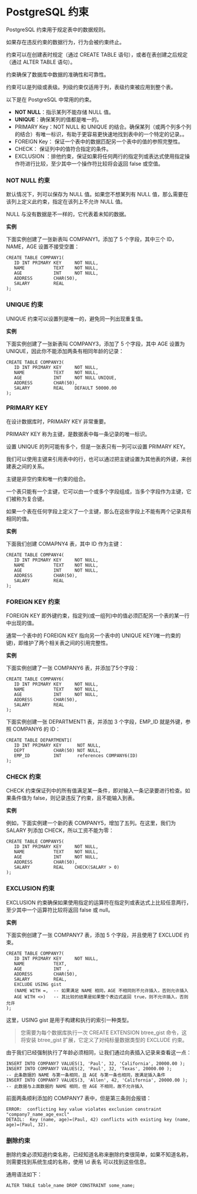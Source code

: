 # PostgreSQL 约束

PostgreSQL 约束用于规定表中的数据规则。

如果存在违反约束的数据行为，行为会被约束终止。

约束可以在创建表时规定（通过 CREATE TABLE 语句），或者在表创建之后规定（通过 ALTER TABLE 语句）。

约束确保了数据库中数据的准确性和可靠性。

约束可以是列级或表级。列级约束仅适用于列，表级约束被应用到整个表。

以下是在 PostgreSQL 中常用的约束。

- **NOT NULL**：指示某列不能存储 NULL 值。
- **UNIQUE**：确保某列的值都是唯一的。
- PRIMARY Key：NOT NULL 和 UNIQUE 的结合。确保某列（或两个列多个列的结合）有唯一标识，有助于更容易更快速地找到表中的一个特定的记录。。
- FOREIGN Key：  保证一个表中的数据匹配另一个表中的值的参照完整性。
- CHECK： 保证列中的值符合指定的条件。
- EXCLUSION ：排他约束，保证如果将任何两行的指定列或表达式使用指定操作符进行比较，至少其中一个操作符比较将会返回 false 或空值。

### NOT NULL 约束

默认情况下，列可以保存为 NULL 值。如果您不想某列有 NULL 值，那么需要在该列上定义此约束，指定在该列上不允许 NULL 值。

NULL 与没有数据是不一样的，它代表着未知的数据。

**实例**

下面实例创建了一张新表叫 COMPANY1，添加了 5 个字段，其中三个 ID，NAME，AGE 设置不接受空置：

```
CREATE TABLE COMPANY1(
   ID INT PRIMARY KEY     NOT NULL,
   NAME           TEXT    NOT NULL,
   AGE            INT     NOT NULL,
   ADDRESS        CHAR(50),
   SALARY         REAL
);
```

### UNIQUE 约束

UNIQUE 约束可以设置列是唯一的，避免同一列出现重复值。

**实例**

下面实例创建了一张新表叫 COMPANY3，添加了 5 个字段，其中 AGE 设置为 UNIQUE，因此你不能添加两条有相同年龄的记录：

```
CREATE TABLE COMPANY3(
   ID INT PRIMARY KEY     NOT NULL,
   NAME           TEXT    NOT NULL,
   AGE            INT     NOT NULL UNIQUE,
   ADDRESS        CHAR(50),
   SALARY         REAL    DEFAULT 50000.00
);
```

### PRIMARY KEY

在设计数据库时，PRIMARY KEY 非常重要。

PRIMARY KEY 称为主键，是数据表中每一条记录的唯一标识。

设置 UNIQUE 的列可能有多个，但是一张表只有一列可以设置 PRIMARY KEY。

我们可以使用主键来引用表中的行，也可以通过把主键设置为其他表的外键，来创建表之间的关系。

主键是非空约束和唯一约束的组合。

一个表只能有一个主键，它可以由一个或多个字段组成，当多个字段作为主键，它们被称为复合键。

如果一个表在任何字段上定义了一个主键，那么在这些字段上不能有两个记录具有相同的值。

**实例**

下面我们创建 COMAPNY4 表，其中 ID 作为主键：

```
CREATE TABLE COMPANY4(
   ID INT PRIMARY KEY     NOT NULL,
   NAME           TEXT    NOT NULL,
   AGE            INT     NOT NULL,
   ADDRESS        CHAR(50),
   SALARY         REAL
);
```

### FOREIGN KEY 约束

FOREIGN KEY 即外键约束，指定列(或一组列)中的值必须匹配另一个表的某一行中出现的值。

通常一个表中的 FOREIGN KEY 指向另一个表中的 UNIQUE KEY(唯一约束的键)，即维护了两个相关表之间的引用完整性。

**实例**

下面实例创建了一张 COMPANY6 表，并添加了5个字段：

```
CREATE TABLE COMPANY6(
   ID INT PRIMARY KEY     NOT NULL,
   NAME           TEXT    NOT NULL,
   AGE            INT     NOT NULL,
   ADDRESS        CHAR(50),
   SALARY         REAL
);
```

下面实例创建一张 DEPARTMENT1 表，并添加 3 个字段，EMP_ID 就是外键，参照 COMPANY6 的 ID：

```
CREATE TABLE DEPARTMENT1(
   ID INT PRIMARY KEY      NOT NULL,
   DEPT           CHAR(50) NOT NULL,
   EMP_ID         INT      references COMPANY6(ID)
);
```

### CHECK 约束

CHECK 约束保证列中的所有值满足某一条件，即对输入一条记录要进行检查。如果条件值为 false，则记录违反了约束，且不能输入到表。

**实例**

例如，下面实例建一个新的表 COMPANY5，增加了五列。在这里，我们为 SALARY 列添加 CHECK，所以工资不能为零：

```
CREATE TABLE COMPANY5(
   ID INT PRIMARY KEY     NOT NULL,
   NAME           TEXT    NOT NULL,
   AGE            INT     NOT NULL,
   ADDRESS        CHAR(50),
   SALARY         REAL    CHECK(SALARY > 0)
);
```

### EXCLUSION 约束

EXCLUSION 约束确保如果使用指定的运算符在指定列或表达式上比较任意两行，至少其中一个运算符比较将返回 false 或 null。

**实例**

下面实例创建了一张 COMPANY7 表，添加 5 个字段，并且使用了 EXCLUDE 约束。

```
CREATE TABLE COMPANY7(
   ID INT PRIMARY KEY     NOT NULL,
   NAME           TEXT,
   AGE            INT  ,
   ADDRESS        CHAR(50),
   SALARY         REAL,
   EXCLUDE USING gist
   (NAME WITH =,  -- 如果满足 NAME 相同，AGE 不相同则不允许插入，否则允许插入
   AGE WITH <>)   -- 其比较的结果是如果整个表边式返回 true，则不允许插入，否则允许
);
```

这里，USING gist 是用于构建和执行的索引一种类型。

> 您需要为每个数据库执行一次 CREATE EXTENSION btree_gist 命令，这将安装 btree_gist 扩展，它定义了对纯标量数据类型的 EXCLUDE 约束。

由于我们已经强制执行了年龄必须相同，让我们通过向表插入记录来查看这一点：

```
INSERT INTO COMPANY7 VALUES(1, 'Paul', 32, 'California', 20000.00 );
INSERT INTO COMPANY7 VALUES(2, 'Paul', 32, 'Texas', 20000.00 );
-- 此条数据的 NAME 与第一条相同，且 AGE 与第一条也相同，故满足插入条件
INSERT INTO COMPANY7 VALUES(3, 'Allen', 42, 'California', 20000.00 );
-- 此数据与上面数据的 NAME 相同，但 AGE 不相同，故不允许插入
```

前面两条顺利添加的 COMPANY7 表中，但是第三条则会报错：

```
ERROR:  conflicting key value violates exclusion constraint "company7_name_age_excl"
DETAIL:  Key (name, age)=(Paul, 42) conflicts with existing key (name, age)=(Paul, 32).
```

### 删除约束

删除约束必须知道约束名称，已经知道名称来删除约束很简单，如果不知道名称，则需要找到系统生成的名称，使用 \d 表名 可以找到这些信息。

通用语法如下：

```
ALTER TABLE table_name DROP CONSTRAINT some_name;
```

# 